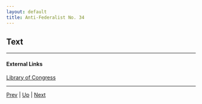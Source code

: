 ```yaml
---
layout: default
title: Anti-Federalist No. 34
---
```


## Text

---
#### External Links
[Library of Congress]()

---

[Prev](33.md) | [Up](README.md) | [Next](35.md)

